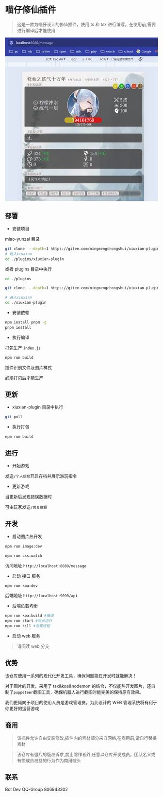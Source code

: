 # 喵仔修仙插件

> 这是一款为喵仔设计的修仙插件，使用 ts 和 tsx 进行编写。在使用前,需要进行编译后才能使用

![热开发工具效果](./resources/demo/purple.jpg)

## 部署

- 安装项目

miao-yunzai 目录

```sh
git clone  --depth=1 https://gitee.com/ningmengchongshui/xiuxian-plugin.git ./plugins/xiuxian-plugin
# 进入xiuxian
cd ./plugins/xiuxian-plugin
```

或者 plugins 目录中执行

```sh
cd ./plugins
```

```sh
git clone  --depth=1 https://gitee.com/ningmengchongshui/xiuxian-plugin.git
```

```sh
# 进入xiuxian
cd ./xiuxian-plugin
```

- 安装依赖

```sh
npm install pnpm -g
pnpm install
```

- 执行编译

打包生产 `index.js`

```sh
npm run build
```

插件识别文件及图片样式

必须打包后才能生产

## 更新

- xiuxian-plugin 目录中执行

```sh
git pull
```

- 执行打包

```sh
npm run build
```

## 进行

- 开始游戏

发送`/个人信息`开启存档并展示游玩指令

- 更新游戏

当更新后发现错误数据时

可由玩家发送`/修复数据`

## 开发

- 启动图片热开发

```sh
npm run image:dev
```

```sh
npm run css:watch
```

访问地址 `http://localhost:8080/message`

- 启动 接口 服务

```sh
npm run koa:dev
```

后端地址 `http://localhost:9090/api`

- 后端负载均衡

```sh
npm run koa:build #编译
npm run start #后台运行
npm run kill #杀死进程
```

- 启动 web 服务

> 请阅读 web 分支

## 优势

该仓库使用一系列的现代化开发工具，确保问题能在开发时就能解决！

对于图片的开发，采用了 tsx&koa&nodemon 的结合，不仅能热开发图片，还自制了`puppeteer`截图工具，确保机器人进行截图时能完美的保持原有效果。

我们更倾向于项目的使用人员是游戏管理员，为此设计的 WEB 管理系统将有利于你更好的运营游戏

## 商用

> 该插件允许自由安装修改,插件内的素材部分来自网络,在商用前,请自行替换素材

> 该仓库有强烈的版权诉求,禁止除作者外,任意以仓库开发成员，团队名义或有损成员权益的行为作为商用噱头

## 联系

Bot Dev QQ-Group 806943302
